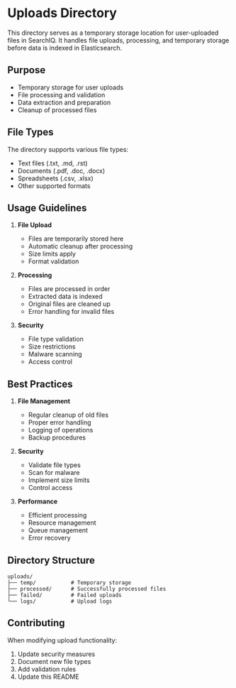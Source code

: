 # Uploads Directory

This directory serves as a temporary storage location for user-uploaded files in SearchIQ. It handles file uploads, processing, and temporary storage before data is indexed in Elasticsearch.

## Purpose

- Temporary storage for user uploads
- File processing and validation
- Data extraction and preparation
- Cleanup of processed files

## File Types

The directory supports various file types:
- Text files (.txt, .md, .rst)
- Documents (.pdf, .doc, .docx)
- Spreadsheets (.csv, .xlsx)
- Other supported formats

## Usage Guidelines

1. **File Upload**
   - Files are temporarily stored here
   - Automatic cleanup after processing
   - Size limits apply
   - Format validation

2. **Processing**
   - Files are processed in order
   - Extracted data is indexed
   - Original files are cleaned up
   - Error handling for invalid files

3. **Security**
   - File type validation
   - Size restrictions
   - Malware scanning
   - Access control

## Best Practices

1. **File Management**
   - Regular cleanup of old files
   - Proper error handling
   - Logging of operations
   - Backup procedures

2. **Security**
   - Validate file types
   - Scan for malware
   - Implement size limits
   - Control access

3. **Performance**
   - Efficient processing
   - Resource management
   - Queue management
   - Error recovery

## Directory Structure

```
uploads/
├── temp/           # Temporary storage
├── processed/      # Successfully processed files
├── failed/         # Failed uploads
└── logs/           # Upload logs
```

## Contributing

When modifying upload functionality:
1. Update security measures
2. Document new file types
3. Add validation rules
4. Update this README 